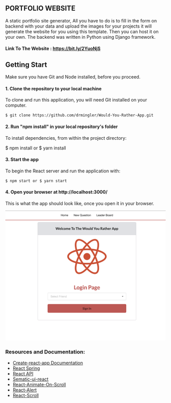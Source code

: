 ## PORTFOLIO WEBSITE 
A static portfolio site generator, All you have to do is to fill in the form on  backend with your data  and upload the images for your projects it will generate the website for you using this template. 
Then you can host it on your own. The backend was written in Python using Django framework.

#### Link To The Website : https://bit.ly/2YuoNjS

## Getting Start
Make sure you have Git and Node installed, before you proceed.

#### 1. Clone the repository to your local machine
To clone and run this application, you will need Git installed on your computer.
```
$ git clone https://github.com/drmingler/Would-You-Rather-App.git
```
#### 2. Run "npm install" in your local repository's folder
To install dependencies, from within the project directory:

$ npm install or $ yarn install

#### 3. Start the app
To begin the React server and run the application with:
```
$ npm start or $ yarn start
```
#### 4. Open your browser at http://localhost:3000/
This is what the app should look like, once you open it in your browser.

![alt text](https://github.com/drmingler/Would-You-Rather-App/blob/master/public/view1.png "View1")


### Resources and Documentation:
* [Create-react-app Documentation](https://github.com/facebook/create-react-app)
* [React Spring](https://www.react-spring.io/)
* [React API](https://reactjs.org/docs/react-api.html)
* [Sematic-ui-react](https://semantic-ui.com/)
* [React-Animate-On-Scroll](https://www.npmjs.com/package/react-animate-on-scroll)
* [React-Alert](https://www.npmjs.com/package/react-alert)
* [React-Scroll](https://www.npmjs.com/package/react-scroll)


